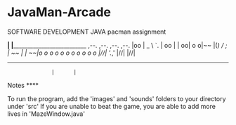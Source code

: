 # JavaMan-Arcade
SOFTWARE DEVELOPMENT JAVA pacman assignment 

__________________|      |____________________________________________
     ,--.    ,--.          ,--.   ,--.
    |oo  | _  \  `.       | oo | |  oo|
o  o|~~  |(_) /   ;       | ~~ | |  ~~|o  o  o  o  o  o  o  o  o  o  o
    |/\/\|   '._,'        |/\/\| |/\/\|
__________________        ____________________________________________
                  |      |


Notes ****

To run the program, add the 'images' and 'sounds' folders to your directory under 'src'
If you are unable to beat the game, you are able to add more lives in 'MazeWindow.java'
